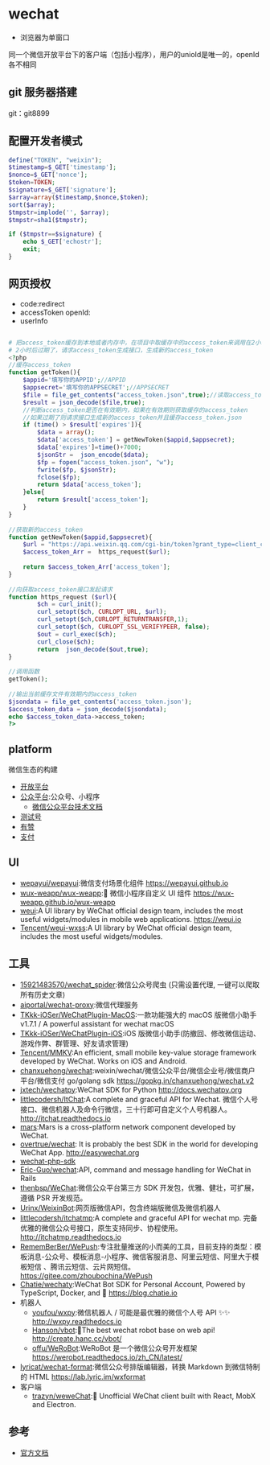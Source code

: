 # wechat

* 浏览器为单窗口

同一个微信开放平台下的客户端（包括小程序），用户的unioId是唯一的，openId各不相同

## git 服务器搭建

git：git8899

## 配置开发者模式

```php
define("TOKEN", "weixin");
$timestamp=$_GET['timestamp'];
$nonce=$_GET['nonce'];
$token=TOKEN;
$signature=$_GET['signature'];
$array=array($timestamp,$nonce,$token);
sort($array);
$tmpstr=implode('', $array);
$tmpstr=sha1($tmpstr);

if ($tmpstr==$signature) {
    echo $_GET['echostr'];
    exit;
}
```

## 网页授权

* code:redirect
* accessToken openId:
* userInfo

```php

# 把access_token缓存到本地或者内存中，在项目中取缓存中的access_token来调用在2小时内都可以随便调用，没有调用次数的
# 2小时后过期了，请求access_token生成接口，生成新的access_token
<?php
//缓存access_token
function getToken(){
    $appid='填写你的APPID';//APPID
    $appsecret='填写你的APPSECRET';//APPSECRET
    $file = file_get_contents("access_token.json",true);//读取access_token.json里面的数据
    $result = json_decode($file,true);
    //判断access_token是否在有效期内，如果在有效期则获取缓存的access_token
    //如果过期了则请求接口生成新的access_token并且缓存access_token.json
    if (time() > $result['expires']){
        $data = array();
        $data['access_token'] = getNewToken($appid,$appsecret);
        $data['expires']=time()+7000;
        $jsonStr =  json_encode($data);
        $fp = fopen("access_token.json", "w");
        fwrite($fp, $jsonStr);
        fclose($fp);
        return $data['access_token'];
    }else{
        return $result['access_token'];
    }
}
  
//获取新的access_token
function getNewToken($appid,$appsecret){
    $url = "https://api.weixin.qq.com/cgi-bin/token?grant_type=client_credential&appid={$appid}&secret={$appsecret}";
    $access_token_Arr =  https_request($url);
    
    return $access_token_Arr['access_token'];
}
  
//向获取access_token接口发起请求
function https_request ($url){
        $ch = curl_init();
        curl_setopt($ch, CURLOPT_URL, $url);
        curl_setopt($ch,CURLOPT_RETURNTRANSFER,1);
        curl_setopt($ch, CURLOPT_SSL_VERIFYPEER, false);
        $out = curl_exec($ch);
        curl_close($ch);
        return  json_decode($out,true);
}
  
//调用函数
getToken();
  
//输出当前缓存文件有效期内的access_token
$jsondata = file_get_contents('access_token.json'); 
$access_token_data = json_decode($jsondata);
echo $access_token_data->access_token;
?>
```

## platform

微信生态的构建

* [开放平台](https://open.weixin.qq.com/)
* [公众平台](https://mp.weixin.qq.com/):公众号、小程序
    - [微信公众平台技术文档](https://mp.weixin.qq.com/wiki?t=resource/res_main&id=mp1472017492_58YV5)
* [测试号](https://mp.weixin.qq.com/debug/cgi-bin/sandbox?t=sandbox/login)
* [有赞](https://www.youzan.com/)
* [支付](https://pay.weixin.qq.com/wiki/doc/api/index.html)

## UI

* [wepayui/wepayui](https://github.com/wepayui/wepayui):微信支付场景化组件 https://wepayui.github.io
* [wux-weapp/wux-weapp](https://github.com/wux-weapp/wux-weapp):🐶 微信小程序自定义 UI 组件 https://wux-weapp.github.io/wux-weapp
* [weui](https://github.com/Tencent/weui):A UI library by WeChat official design team, includes the most useful widgets/modules in mobile web applications. https://weui.io
* [Tencent/weui-wxss](https://github.com/Tencent/weui-wxss):A UI library by WeChat official design team, includes the most useful widgets/modules.

## 工具

* [15921483570/wechat_spider](https://github.com/15921483570/wechat_spider):微信公众号爬虫 (只需设置代理, 一键可以爬取所有历史文章)
* [aiportal/wechat-proxy](https://github.com/aiportal/wechat-proxy):微信代理服务
* [TKkk-iOSer/WeChatPlugin-MacOS](https://github.com/TKkk-iOSer/WeChatPlugin-MacOS):一款功能强大的 macOS 版微信小助手 v1.7.1 / A powerful assistant for wechat macOS
* [TKkk-iOSer/WeChatPlugin-iOS](https://github.com/TKkk-iOSer/WeChatPlugin-iOS):iOS 版微信小助手(防撤回、修改微信运动、游戏作弊、群管理、好友请求管理)
* [Tencent/MMKV](https://github.com/Tencent/MMKV):An efficient, small mobile key-value storage framework developed by WeChat. Works on iOS and Android.
* [chanxuehong/wechat](https://github.com/chanxuehong/wechat):weixin/wechat/微信公众平台/微信企业号/微信商户平台/微信支付 go/golang sdk https://gopkg.in/chanxuehong/wechat.v2
* [jxtech/wechatpy](https://github.com/jxtech/wechatpy):WeChat SDK for Python http://docs.wechatpy.org
* [littlecodersh/ItChat](https://github.com/littlecodersh/ItChat):A complete and graceful API for Wechat. 微信个人号接口、微信机器人及命令行微信，三十行即可自定义个人号机器人。 http://itchat.readthedocs.io
* [mars](https://github.com/Tencent/mars):Mars is a cross-platform network component developed by WeChat.
* [overtrue/wechat](https://github.com/overtrue/wechat): It is probably the best SDK in the world for developing WeChat App. <http://easywechat.org>
* [wechat-php-sdk](https://github.com/dodgepudding/wechat-php-sdk)
* [Eric-Guo/wechat](https://github.com/Eric-Guo/wechat):API, command and message handling for WeChat in Rails
* [thenbsp/WeChat](https://github.com/thenbsp/wechat):微信公众平台第三方 SDK 开发包，优雅、健壮，可扩展，遵循 PSR 开发规范。
* [Urinx/WeixinBot](https://github.com/Urinx/WeixinBot):网页版微信API，包含终端版微信及微信机器人
* [littlecodersh/itchatmp](https://github.com/littlecodersh/itchatmp):A complete and graceful API for wechat mp. 完备优雅的微信公众号接口，原生支持同步、协程使用。 http://itchatmp.readthedocs.io
* [RememBerBer/WePush](https://gitee.com/zhoubochina/WePush):专注批量推送的小而美的工具，目前支持的类型：模板消息-公众号、模板消息-小程序、微信客服消息、阿里云短信、阿里大于模板短信 、腾讯云短信、云片网短信。https://gitee.com/zhoubochina/WePush
* [Chatie/wechaty](https://github.com/Chatie/wechaty):WeChat Bot SDK for Personal Account, Powered by TypeScript, Docker, and 💖 https://blog.chatie.io
* 机器人
    - [youfou/wxpy](https://github.com/youfou/wxpy):微信机器人 / 可能是最优雅的微信个人号 API ✨✨ http://wxpy.readthedocs.io
    - [Hanson/vbot](https://github.com/hanson/vbot):💬The best wechat robot base on web api! http://create.hanc.cc/vbot/
    - [offu/WeRoBot](https://github.com/offu/WeRoBot):WeRoBot 是一个微信公众号开发框架 https://werobot.readthedocs.io/zh_CN/latest/
* [lyricat/wechat-format](https://github.com/lyricat/wechat-format):微信公众号排版编辑器，转换 Markdown 到微信特制的 HTML https://lab.lyric.im/wxformat
* 客户端
    - [trazyn/weweChat](https://github.com/trazyn/weweChat):💬 Unofficial WeChat client built with React, MobX and Electron.

## 参考

* [官方文档](https://open.weixin.qq.com/cgi-bin/showdocument?action=dir_list)
